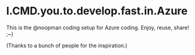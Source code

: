 # I.CMD.you.to.develop.fast.in.Azure

This is the @noopman coding setup for Azure coding. Enjoy, reuse, share! ;~)

(Thanks to a bunch of people for the inspiration.)